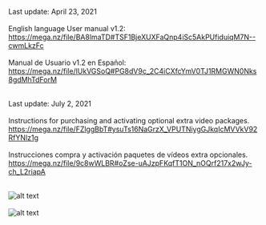 
Last update: April 23, 2021
<br><br>
English language User manual v1.2:<br>
https://mega.nz/file/BA8lmaTD#TSF1BjeXUXFaQnp4iSc5AkPUfiduiqM7N--cwmLkzFc
<br><br>
Manual de Usuario v1.2 en Español:<br>
https://mega.nz/file/lUkVGSoQ#PG8dV9c_2C4iCXfcYmV0TJ1RMGWN0Nks8gdMhTdForM
<br><br>

Last update: July 2, 2021
<br><br>
Instructions for purchasing and activating optional extra video packages.<br>
https://mega.nz/file/FZlggBbT#ysuTs16NaGrzX_VPUTNiygGJkqIcMVVkV92RfYNlz1g
<br><br>
Instrucciones compra y activación paquetes de vídeos extra opcionales.<br>
https://mega.nz/file/9c8wWLBR#oZse-uAJzpFKqfT1ON_nOQrf217x2wJy-ch_L2riapA


<br>![alt text](https://i.imgur.com/MYMEEqP.jpg) <br><br>
![alt text](https://i.imgur.com/AM2TaA3.jpg) <br><br>



